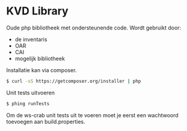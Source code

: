 KVD Library
===========

Oude php bibliotheek met ondersteunende code. Wordt gebruikt door:
 * de inventaris
 * OAR
 * CAI
 * mogelijk bibliotheek

Installatie kan via composer.

```bash
$ curl -sS https://getcomposer.org/installer | php
```

Unit tests uitvoeren
```bash
$ phing runTests
```

Om de ws-crab unit tests uit te voeren moet je eerst een wachtwoord toevoegen 
aan build.properties.
